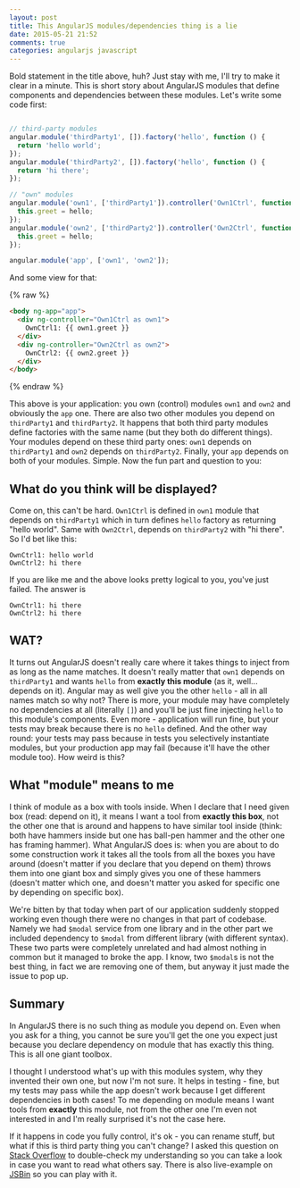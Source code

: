 ```yaml
---
layout: post
title: This AngularJS modules/dependencies thing is a lie
date: 2015-05-21 21:52
comments: true
categories: angularjs javascript
---
```


Bold statement in the title above, huh? Just stay with me, I'll try to make it clear in a minute. This is short story about AngularJS modules that define components and dependencies between these modules. Let's write some code first:

``` javascript

// third-party modules
angular.module('thirdParty1', []).factory('hello', function () {
  return 'hello world';
});
angular.module('thirdParty2', []).factory('hello', function () {
  return 'hi there';
});

// "own" modules
angular.module('own1', ['thirdParty1']).controller('Own1Ctrl', function(hello) {
  this.greet = hello;
});
angular.module('own2', ['thirdParty2']).controller('Own2Ctrl', function(hello) {
  this.greet = hello;
});

angular.module('app', ['own1', 'own2']);
```

And some view for that:

{% raw %}
``` html
<body ng-app="app">
  <div ng-controller="Own1Ctrl as own1">
    OwnCtrl1: {{ own1.greet }}
  </div>
  <div ng-controller="Own2Ctrl as own2">
    OwnCtrl2: {{ own2.greet }}
  </div>
</body>
```
{% endraw %}

This above is your application: you own (control) modules `own1` and `own2` and obviously the `app` one. There are also two other modules you depend on `thirdParty1` and `thirdParty2`. It happens that both third party modules define factories with the same name (but they both do different things). Your modules depend on these third party ones: `own1` depends on `thirdParty1` and `own2` depends on `thirdParty2`. Finally, your `app` depends on both of your modules. Simple. Now the fun part and question to you: 

## What do you think will be displayed?

Come on, this can't be hard. `Own1Ctrl` is defined in `own1` module that depends on `thirdParty1` which in turn defines `hello` factory as returning "hello world". Same with `Own2Ctrl`, depends on `thirdParty2` with "hi there". So I'd bet like this:

```
OwnCtrl1: hello world
OwnCtrl2: hi there
```

If you are like me and the above looks pretty logical to you, you've just failed. The answer is

```
OwnCtrl1: hi there
OwnCtrl2: hi there
```

## WAT?

It turns out AngularJS doesn't really care where it takes things to inject from as long as the name matches. It doesn't really matter that `own1` depends on `thirdParty1` and wants `hello` from __exactly this module__ (as it, well... depends on it). Angular may as well give you the other `hello` - all in all names match so why not? There is more, your module may have completely no dependencies at all (literally `[]`) and you'll be just fine injecting `hello` to this module's components. Even more - application will run fine, but your tests may break because there is no `hello` defined. And the other way round: your tests may pass because in tests you selectively instantiate modules, but your production app may fail (because it'll have the other module too). How weird is this?

## What "module" means to me

I think of module as a box with tools inside. When I declare that I need given box (read: depend on it), it means I want a tool from __exactly this box__, not the other one that is around and happens to have similar tool inside (think: both have hammers inside but one has ball-pen hammer and the other one has framing hammer). What AngularJS does is: when you are about to do some construction work it takes all the tools from all the boxes you have around (doesn't matter if you declare that you depend on them) throws them into one giant box and simply gives you one of these hammers (doesn't matter which one, and doesn't matter you asked for specific one by depending on specific box).

We're bitten by that today when part of our application suddenly stopped working even though there were no changes in that part of codebase. Namely we had `$modal` service from one library and in the other part we included dependency to `$modal` from different library (with different syntax). These two parts were completely unrelated and had almost nothing in common but it managed to broke the app. I know, two `$modal`s is not the best thing, in fact we are removing one of them, but anyway it just made the issue to pop up.

## Summary

In AngularJS there is no such thing as module you depend on. Even when you ask for a thing, you cannot be sure you'll get the one you expect just because you declare dependency on module that has exactly this thing. This is all one giant toolbox. 

I thought I understood what's up with this modules system, why they invented their own one, but now I'm not sure. It helps in testing - fine, but my tests may pass while the app doesn't work because I get different dependencies in both cases! To me depending on module means I want tools from __exactly__ this module, not from the other one I'm even not interested in and I'm really surprised it's not the case here.

If it happens in code you fully control, it's ok - you can rename stuff, but what if this is third party thing you can't change? I asked this question on [Stack Overflow](http://stackoverflow.com/questions/30374934/angularjs-module-dependencies-naming-clash) to double-check my understanding so you can take a look in case you want to read what others say. There is also live-example on [JSBin](http://jsbin.com/vapuye/3/edit?html,js,output) so you can play with it.




